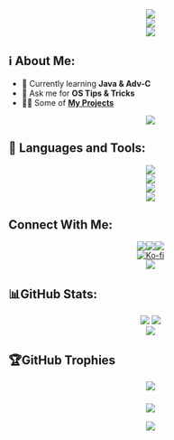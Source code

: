 <div align="center"><img src="https://user-images.githubusercontent.com/73097560/115834477-dbab4500-a447-11eb-908a-139a6edaec5c.gif" /></div>
<div align="center"><img src="https://readme-typing-svg.herokuapp.com/?font=Righteous&size=35&center=true&vCenter=true&width=500&height=70&duration=4000&lines=Hi+There!+👋;+I'm+ALPHA.DEV!+😎;&textColor=332E28" /></div>
<div align="center"><img src="https://user-images.githubusercontent.com/73097560/115834477-dbab4500-a447-11eb-908a-139a6edaec5c.gif" /></div>

## ℹ About Me:
- 🐍 Currently learning **Java & Adv-C**
- 💬 Ask me for **OS Tips & Tricks**
- 👨‍💻 Some of **[My Projects](https://github.com/tarek-alliani?tab=repositories)**
<div align="center"><img src="https://user-images.githubusercontent.com/73097560/115834477-dbab4500-a447-11eb-908a-139a6edaec5c.gif" /></div>

## 🚀 Languages and Tools:
<div align="center">
  <a href="https://github.com/tarek-alliani">
    <img src="https://skillicons.dev/icons?i=arch," /><br>
    <img src="https://skillicons.dev/icons?i=androidstudio,"/><br>
    <img src="https://skillicons.dev/icons?i=arduino,aws,azure"/><br>
  </a>
</div>
<div align="center"><img src="https://user-images.githubusercontent.com/73097560/115834477-dbab4500-a447-11eb-908a-139a6edaec5c.gif" /></div>

##  Connect With Me:
<div align="center">
  <a href="" target="_blank">
    <img src="https://img.shields.io/badge/LinkedIn-0077B5?style=for-the-badge&logo=linkedin&logoColor=white" target="_blank"/></a><a href="alphafreecs23@gmail.com"><img src="https://img.shields.io/badge/Gmail-333333?style=for-the-badge&logo=gmail&logoColor=red"/></a><a href="YOUR_PORTFOLIO_WEBSITE_URL"><img src="https://img.shields.io/badge/Portfolio-0077B5?style=for-the-badge&logoColor=white"/><br></a><a href="https://ko-fi.com/T6T310VS8E"><img src="https://ko-fi.com/img/githubbutton_sm.svg" alt="Ko-fi" /></a>
</div>
<div align="center"><img src="https://user-images.githubusercontent.com/73097560/115834477-dbab4500-a447-11eb-908a-139a6edaec5c.gif" /></div>

## 📊GitHub Stats:
<div align="center">
    <a href="https://github.com/tarek-alliani"><img src="https://streak-stats.demolab.com?user=tarek-alliani&amp;theme=transparent&amp;hide_border=true&amp;card_width=300&amp;card_height=200"></a>
    <a href="https://github.com/tarek-alliani"><img src="https://github-readme-stats.vercel.app/api?username=tarek-alliani&show_icons=true&hide_border=true&theme=transparent"></a>

</div>
<div align="center"><img src="https://user-images.githubusercontent.com/73097560/115834477-dbab4500-a447-11eb-908a-139a6edaec5c.gif" /></div>

## 🏆GitHub Trophies
<p align="center">
<a href="http://www.github.com/tarek-alliani"><img src="https://github-profile-trophy.vercel.app/?username=tarek-alliani&theme=algolia&no-frame=true&no-bg=true&margin-w=4" /></a></a></p>
<h3 align="center"><a href="https://github.com/tarek-alliani"><img src="https://readme-typing-svg.herokuapp.com/?font=Righteous&size=25&center=true&vCenter=true&width=500&height=70&duration=4000&lines=Thanks+for+visiting!+🥰;+Pass+me+a+message+on+Linkedin+📮!;I'm+Long+Life+Learner+👨‍🎓"></a></h3>
<div align="center"><a href="https://github.com/tarek-alliani"><img src="https://user-images.githubusercontent.com/73097560/115834477-dbab4500-a447-11eb-908a-139a6edaec5c.gif" /></a></div>
